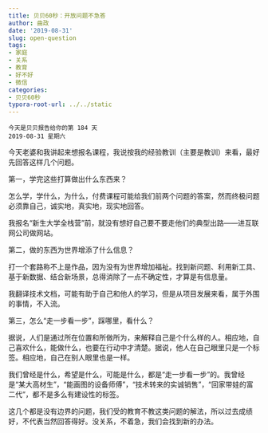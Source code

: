```yaml
---
title: 贝贝60秒：开放问题不急答
author: 曲政
date: '2019-08-31'
slug: open-question
tags:
- 家庭
- 关系
- 教育
- 好不好
- 微信
categories:
- 贝贝60秒
typora-root-url: ../../static
---
```


```
今天是贝贝报告给你的第 184 天
2019-08-31 星期六
```

今天老婆和我讲起来想报名课程，我说按我的经验教训（主要是教训）来看，最好先回答这样几个问题。

第一，学完这些打算做出什么东西来？

怎么学，学什么，为什么，付费课程可能给我们前两个问题的答案，然而终极问题必须靠自己，诚实地，真实地，现实地回答。

我报名“新生大学全栈营”前，就没有想好自己要不要走他们的典型出路——进互联网公司做网站。

第二，做的东西为世界增添了什么信息？

打一个套路称不上是作品，因为没有为世界增加福祉。找到新问题、利用新工具、基于新数据、结合新场景，总得消除了一点不确定性，才算是有信息量。

我翻译技术文档，可能有助于自己和他人的学习，但是从项目发展来看，属于外围的事情，不入流。

第三，怎么“走一步看一步”，踩哪里，看什么？

据说，人们是通过所在位置和所做所为，来解释自己是个什么样的人。相应地，自己喜欢什么，能做什么，也要在行动中才清楚。据说，他人在自己眼里只是一个标签。相应地，自己在别人眼里也是一样。

我们曾经是什么，希望是什么，可能是什么，都是“走一步看一步”的。我曾经是“某大高材生”，“能画图的设备师傅”，“技术转来的实诚销售”，“回家带娃的富二代”，都不是多么有建设性的标签。

这几个都是没有边界的问题，我们受的教育不教这类问题的解法，所以过去成绩好，不代表当然回答得好。没关系，不着急，我们会找到新的办法。
​